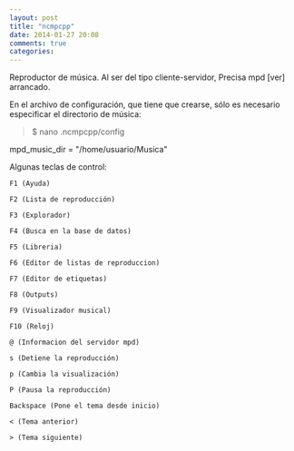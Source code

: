 ```yaml
---
layout: post
title: "ncmpcpp"
date: 2014-01-27 20:08
comments: true
categories: 
---
```

Reproductor de música. Al ser del tipo cliente-servidor, Precisa mpd [ver] arrancado.

En el archivo de configuración, que tiene que crearse, sólo es necesario especificar el directorio de música:

>$ nano .ncmpcpp/config

mpd_music_dir = "/home/usuario/Musica" 

Algunas teclas de control:

	F1 (Ayuda)

	F2 (Lista de reproducción)

	F3 (Explorador)

	F4 (Busca en la base de datos)

	F5 (Libreria)

	F6 (Editor de listas de reproduccion)

	F7 (Editor de etiquetas)

	F8 (Outputs)

	F9 (Visualizador musical)

	F10 (Reloj)

	@ (Informacion del servidor mpd)

	s (Detiene la reproducción)

	p (Cambia la visualización)

	P (Pausa la reproducción)

	Backspace (Pone el tema desde inicio)

	< (Tema anterior)

	> (Tema siguiente)

